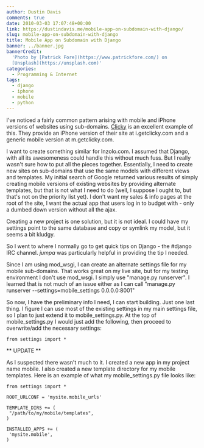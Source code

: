 ```yaml
---
author: Dustin Davis
comments: true
date: 2010-03-03 17:07:48+00:00
link: https://dustindavis.me/mobile-app-on-subdomain-with-django/
slug: mobile-app-on-subdomain-with-django
title: Mobile App on Subdomain with Django
banner: ../banner.jpg
bannerCredit:
  'Photo by [Patrick Fore](https://www.patrickfore.com/) on
  [Unsplash](https://unsplash.com)'
categories:
  - Programming & Internet
tags:
  - django
  - iphone
  - mobile
  - python
---
```


I've noticed a fairly common pattern arising with mobile and iPhone versions of
websites using sub-domains. [Clicky](http://www.getclicky.com) is an excellent
example of this. They provide an iPhone version of their site at i.getclicky.com
and a generic mobile version at m.getclicky.com.

I want to create something similar for Inzolo.com. I assumed that Django, with
all its awesomeness could handle this without much fuss. But I really wasn't
sure how to put all the pieces together. Essentially, I need to create new sites
on sub-domains that use the same models with different views and templates. My
initial search of Google returned various results of simply creating mobile
versions of existing websites by providing alternate templates, but that is not
what I need to do (well, I suppose I ought to, but that's not on the priority
list yet). I don't want my sales & info pages at the root of the site, I want
the actual app that users log in to budget with - only a dumbed down version
without all the ajax.

Creating a new project is one solution, but it is not ideal. I could have my
settings point to the same database and copy or symlink my model, but it seems a
bit kludgy.

So I went to where I normally go to get quick tips on Django - the #django IRC
channel. _jumpa_ was particularly helpful in providing the tip I needed.

Since I am using mod_wsgi, I can create an alternate settings file for my mobile
sub-domains. That works great on my live site, but for my testing environment I
don't use mod_wsgi. I simply use "manage.py runserver". I learned that is not
much of an issue either as I can call "manage.py runserver
--settings=mobile_settings 0.0.0.0:8001"

So now, I have the preliminary info I need, I can start building. Just one last
thing. I figure I can use most of the existing settings in my main settings
file, so I plan to just extend it to mobile_settings.py. At the top of
mobile_settings.py I would just add the following, then proceed to overwrite/add
the necessary settings:

    from settings import *

** UPDATE **

As I suspected there wasn't much to it. I created a new app in my project name
mobile. I also created a new template directory for my mobile templates. Here is
an example of what my mobile_settings.py file looks like:

    from settings import *

    ROOT_URLCONF = 'mysite.mobile_urls'

    TEMPLATE_DIRS += (
     "/path/to/my/mobile/templates",
    )

    INSTALLED_APPS += (
     'mysite.mobile',
    )
